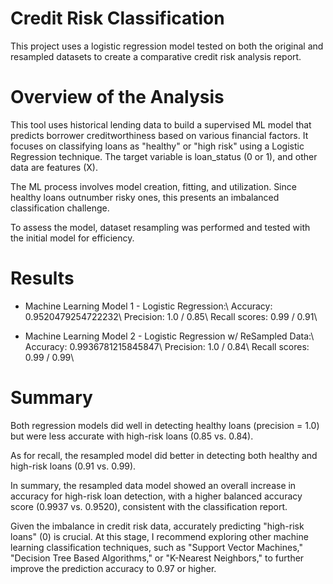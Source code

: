 # Credit Risk Classification

This project uses a logistic regression model tested on both the original and resampled datasets to create a comparative credit risk analysis report.

# Overview of the Analysis

This tool uses historical lending data to build a supervised ML model that predicts borrower creditworthiness based on various financial factors. It focuses on classifying loans as "healthy" or "high risk" using a Logistic Regression technique. The target variable is loan_status (0 or 1), and other data are features (X).

The ML process involves model creation, fitting, and utilization. Since healthy loans outnumber risky ones, this presents an imbalanced classification challenge.

To assess the model, dataset resampling was performed and tested with the initial model for efficiency.

# Results

- Machine Learning Model 1 - Logistic Regression:\\ 
    Accuracy: 0.9520479254722232\\ 
    Precision: 1.0 / 0.85\\ 
    Recall scores: 0.99 / 0.91\\ 

- Machine Learning Model 2 - Logistic Regression w/ ReSampled Data:\\ 
    Accuracy: 0.9936781215845847\\ 
    Precision: 1.0 / 0.84\\ 
    Recall scores: 0.99 / 0.99\\ 

# Summary
Both regression models did well in detecting healthy loans (precision = 1.0) but were less accurate with high-risk loans (0.85 vs. 0.84).

As for recall, the resampled model did better in detecting both healthy and high-risk loans (0.91 vs. 0.99).

In summary, the resampled data model showed an overall increase in accuracy for high-risk loan detection, with a higher balanced accuracy score (0.9937 vs. 0.9520), consistent with the classification report.

Given the imbalance in credit risk data, accurately predicting "high-risk loans" (0) is crucial. At this stage, I recommend exploring other machine learning classification techniques, such as "Support Vector Machines," "Decision Tree Based Algorithms," or "K-Nearest Neighbors," to further improve the prediction accuracy to 0.97 or higher.
